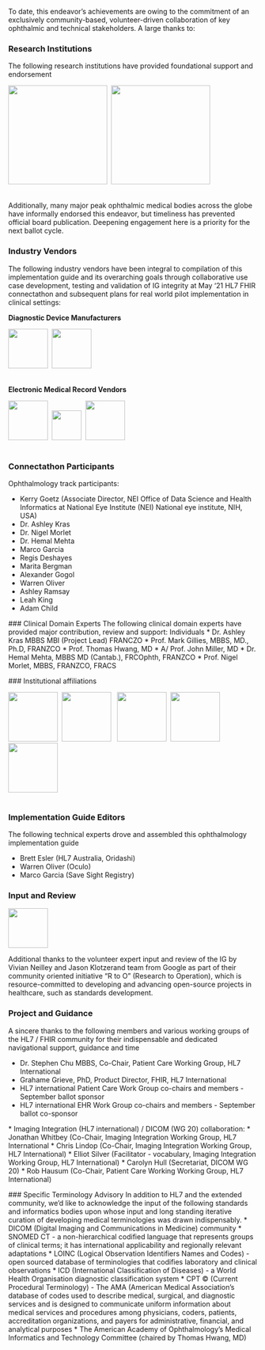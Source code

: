 To date, this endeavor’s achievements are owing to the commitment of an exclusively community-based, volunteer-driven collaboration of key ophthalmic and technical stakeholders. A large thanks to:

### Research Institutions 
The following research institutions have provided foundational support and endorsement

<div><img src="NEI-logo-tagline.svg" width="200"/>&nbsp;&nbsp;<img src="SSR-USyd-3.png" width="200"/></div><br/>

Additionally, many major peak ophthalmic medical bodies across the globe have informally endorsed this endeavor, but timeliness has prevented official board publication. Deepening engagement here is a priority for the next ballot cycle.


### Industry Vendors
The following industry vendors have been integral to compilation of this implementation guide and its overarching goals through collaborative use case development, testing and validation of IG integrity at May ‘21 HL7 FHIR connectathon and subsequent plans for real world pilot implementation in clinical settings:

**Diagnostic Device Manufacturers**

<div><img src="zeiss.jpg" width="80"/>&nbsp;&nbsp;<img src="heidelberg.png" width="80"/></div><br/>

**Electronic Medical Record Vendors**

<div><img src="medisoft.png" width="80"/>&nbsp;&nbsp;<img src="oculo.png" width="60"/>&nbsp;&nbsp;<img src="epic.png" width="80"/></div><br/>


### Connectathon Participants
Ophthalmology track participants:
* Kerry Goetz (Associate Director, NEI Office of Data Science and Health Informatics at National Eye Institute (NEI) National eye institute, NIH, USA)
* Dr. Ashley Kras
* Dr. Nigel Morlet
* Dr. Hemal Mehta
* Marco Garcia
* Regis Deshayes
* Marita Bergman
* Alexander Gogol
* Warren Oliver
* Ashley Ramsay
* Leah King
* Adam Child
<p/>
### Clinical Domain Experts
The following clinical domain experts have provided major contribution, review and support:
Individuals
* Dr. Ashley Kras MBBS MBI (Project Lead) FRANCZO
* Prof. Mark Gillies, MBBS, MD., Ph.D, FRANZCO
* Prof. Thomas Hwang, MD
* A/ Prof. John Miller, MD
* Dr. Hemal Mehta, MBBS MD (Cantab.), FRCOphth, FRANZCO 
* Prof. Nigel Morlet, MBBS, FRANZCO, FRACS
<p/>
### Institutional affiliations

<div><img src="unisyd.png" width="100"/>&nbsp;&nbsp;<img src="moorfields.png" width="100"/>
&nbsp;&nbsp;<img src="mass.png" width="100"/>&nbsp;&nbsp;<img src="oregon.png" width="100"/>
&nbsp;&nbsp;<img src="uniwa.png" width="100"/></div><br/>

### Implementation Guide Editors
The following technical experts drove and assembled this ophthalmology implementation guide
* Brett Esler (HL7 Australia, Oridashi) 
* Warren Oliver (Oculo)
* Marco Garcia (Save Sight Registry)
<p/>

### Input and Review
<div><img src="google.jpg" width="80"/></div>

Additional thanks to the volunteer expert input and review of the IG by Vivian Neilley and Jason Klotzerand team from Google as part of their community oriented initiative “R to O” (Research to Operation), which is resource-committed to developing and advancing open-source projects in healthcare, such as standards development.

### Project and Guidance 
A sincere thanks to the following members and various working groups of the HL7 / FHIR community for their indispensable and dedicated navigational support, guidance and time
* Dr. Stephen Chu MBBS, Co-Chair, Patient Care Working Group, HL7 International 
* Grahame Grieve, PhD, Product Director, FHIR, HL7 International
* HL7 international Patient Care Work Group co-chairs and members - September ballot sponsor
* HL7 international EHR Work Group co-chairs and members - September ballot co-sponsor
<p/>
* Imaging Integration (HL7 international) / DICOM (WG 20) collaboration:
* Jonathan Whitbey (Co-Chair, Imaging Integration Working Group, HL7 International
* Chris Lindop (Co-Chair, Imaging Integration Working Group, HL7 International)
* Elliot Silver (Facilitator - vocabulary, Imaging Integration Working Group, HL7 International)
* Carolyn Hull (Secretariat, DICOM WG 20) 
* Rob Hausum (Co-Chair, Patient Care Working Working Group, HL7 International)
<p/>
### Specific Terminology Advisory
In addition to HL7 and the extended community, we’d like to acknowledge the input of the following standards and informatics bodies upon whose input and long standing iterative curation of developing medical terminologies was drawn indispensably.
* DICOM (Digital Imaging and Communications in Medicine) community
* SNOMED CT - a non-hierarchical codified language that represents groups of clinical terms; it has international applicability and regionally relevant adaptations 
* LOINC (Logical Observation Identifiers Names and Codes) - open sourced database of terminologies that codifies laboratory and clinical observations
* ICD (International Classification of Diseases) - a World Health Organisation diagnostic classification system
* CPT © (Current Procedural Terminology) - The AMA (American Medical Association’s database of codes used to describe medical, surgical, and diagnostic services and is designed to communicate uniform information about medical services and procedures among physicians, coders, patients, accreditation organizations, and payers for administrative, financial, and analytical purposes
* The American Academy of Ophthalmology’s Medical Informatics and Technology Committee (chaired by Thomas Hwang, MD)
